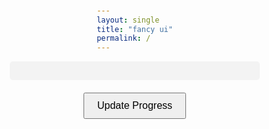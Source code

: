 ```yaml
---
layout: single
title: "fancy ui"
permalink: /
---
```


<!-- Include your CSS styles here -->
<style>
body {
  font-family: Arial, sans-serif;
  display: flex;
  justify-content: center;
  align-items: center;
  flex-direction: column;
  height: 100vh;
  margin: 0;
}

.progress-bar-container {
  width: 100%;
  max-width: 400px;
  height: 30px;
  background-color: #f3f3f3;
  border-radius: 5px;
}

.progress-bar {
  height: 100%;
  width: 0;
  background-color: #4CAF50;
  border-radius: 5px;
  transition: width 0.4s ease-in-out;
}

button {
  margin-top: 20px;
  padding: 10px 20px;
  font-size: 16px;
  cursor: pointer;
}
</style>


<!DOCTYPE html>
<html lang="en">
<head>
  <meta charset="UTF-8">
  <meta name="viewport" content="width=device-width, initial-scale=1.0">
  <title>Progress Bar</title>
  <link rel="stylesheet" href="styles.css">
</head>
<body>
  <div class="progress-bar-container">
    <div class="progress-bar" id="progressBar"></div>
  </div>
  <button onclick="updateProgress()">Update Progress</button>
  <script src="script.js"></script>
</body>
</html>

<script>
let progress = 0;

function updateProgress() {
  const progressBar = document.getElementById('progressBar');

  progress += 10;
  if (progress > 100) {
    progress = 0;
  }
  progressBar.style.width = progress + '%';
}
</script>